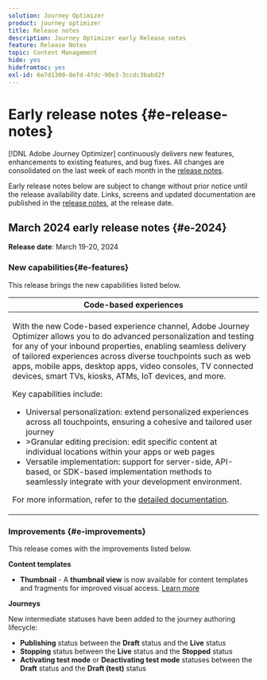 ```yaml
---
solution: Journey Optimizer
product: journey optimizer
title: Release notes
description: Journey Optimizer early Release notes
feature: Release Notes
topic: Content Management
hide: yes
hidefromtoc: yes
exl-id: 6e7d1300-8efd-4fdc-90e3-3ccdc3babd2f
---
```

# Early release notes {#e-release-notes}

[!DNL Adobe Journey Optimizer] continuously delivers new features, enhancements to existing features, and bug fixes. All changes are consolidated on the last week of each month in the [release notes](release-notes.md). 

Early release notes below are subject to change without prior notice until the release availability date. Links, screens and updated documentation are published in the [release notes](release-notes.md), at the release date.

## March 2024 early release notes {#e-2024}

**Release date**: March 19-20, 2024

### New capabilities{#e-features}

This release brings the new capabilities listed below.

<table>
<thead>
<tr>
<th><strong>Code-based experiences</strong><br/></th>
</tr>
</thead>
<tbody>
<tr>
<td>
<p>With the new Code-based experience channel, Adobe Journey Optimizer allows you to do advanced personalization and testing for any of your inbound properties, enabling seamless delivery of tailored experiences across diverse touchpoints such as web apps, mobile apps, desktop apps, video consoles, TV connected devices, smart TVs, kiosks, ATMs, IoT devices, and more.</p>
<P>Key capabilities include:</p>
<ul><li> Universal personalization: extend personalized experiences across all touchpoints, ensuring a cohesive and tailored user journey</li>
<li>>Granular editing precision: edit specific content at individual locations within your apps or web pages</li>
<li>Versatile implementation: support for server-side, API-based, or SDK-based implementation methods to seamlessly integrate with your development environment.</li></ul></p>
<p>For more information, refer to the <a href="../code-based/get-started-code-based.md">detailed documentation</a>.</p>
<!--img src="assets/do-not-localize/web_inapp.gif"-->
</tr>
</tbody>
</table>

### Improvements {#e-improvements}

This release comes with the improvements listed below.

**Content templates**

* **Thumbnail** - A **thumbnail view** is now available for content templates and fragments for improved visual access. [Learn more](../content-management/content-templates.md#template-thumbnails)

**Journeys**

New intermediate statuses have been added to the journey authoring lifecycle:

* **Publishing** status between the **Draft** status and the **Live** status
* **Stopping** status between the **Live** status and the **Stopped** status
* **Activating test mode** or **Deactivating test mode** statuses between the **Draft** status and the **Draft (test)** status
